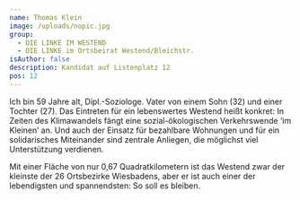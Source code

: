 ```yaml
---
name: Thomas Klein
image: /uploads/nopic.jpg
group:
  - DIE LINKE IM WESTEND
  - DIE LINKE im Ortsbeirat Westend/Bleichstr.
isAuthor: false
description: Kandidat auf Listenplatz 12
pos: 12
---
```

Ich bin 59 Jahre alt, Dipl.-Soziologe. Vater von einem Sohn (32) und einer Tochter (27). Das Eintreten für ein lebenswertes Westend heißt konkret: In Zeiten des Klimawandels fängt eine sozial-ökologischen Verkehrswende ‘im Kleinen’ an. Und auch der Einsatz für bezahlbare Wohnungen und für ein solidarisches Miteinander sind zentrale Anliegen, die möglichst viel Unterstützung verdienen. 

Mit einer Fläche von nur 0,67 Quadratkilometern ist das Westend zwar der kleinste der 26 Ortsbezirke Wiesbadens, aber er ist auch einer der lebendigsten und spannendsten: So soll es bleiben.

 

<!--EndFragment-->